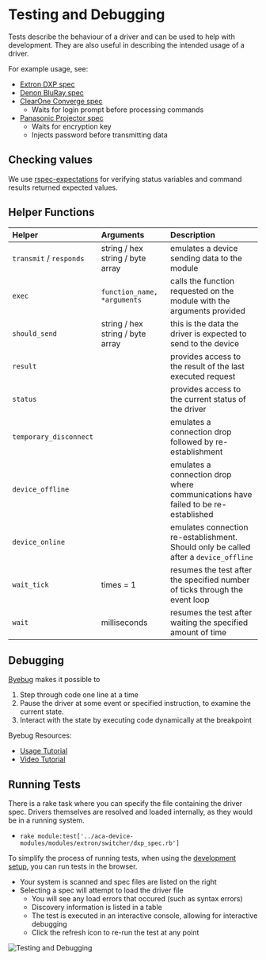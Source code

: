 # Testing and Debugging

Tests describe the behaviour of a driver and can be used to help with development. They are also useful in describing the intended usage of a driver.

For example usage, see:

* [Extron DXP spec](https://github.com/acaprojects/aca-device-modules/blob/master/modules/extron/switcher/dxp_spec.rb)
* [Denon BluRay spec](https://github.com/acaprojects/aca-device-modules/blob/master/modules/denon/bluray/dn500bd_spec.rb)
* [ClearOne Converge spec](https://github.com/acaprojects/aca-device-modules/blob/master/modules/clear_one/converge_spec.rb)
  * Waits for login prompt before processing commands
* [Panasonic Projector spec](https://github.com/acaprojects/aca-device-modules/blob/master/modules/panasonic/projector/tcp_spec.rb)
  * Waits for encryption key
  * Injects password before transmitting data


## Checking values

We use [rspec-expectations](https://github.com/rspec/rspec-expectations) for verifying status variables and command results returned expected values.


## Helper Functions

| Helper | Arguments | Description |
| :---         |     :---     |          :--- |
| `transmit` / `responds` | string / hex string / byte array | emulates a device sending data to the module |
| `exec` | `function_name, *arguments` | calls the function requested on the module with the arguments provided |
| `should_send` | string / hex string / byte array | this is the data the driver is expected to send to the device |
| `result` |  | provides access to the result of the last executed request |
| `status` |  | provides access to the current status of the driver |
| `temporary_disconnect` |  | emulates a connection drop followed by re-establishment |
| `device_offline` |  | emulates a connection drop where communications have failed to be re-established |
| `device_online` |  | emulates connection re-establishment. Should only be called after a `device_offline` |
| `wait_tick` | times = 1 | resumes the test after the specified number of ticks through the event loop |
| `wait` | milliseconds | resumes the test after waiting the specified amount of time |


## Debugging

[Byebug](https://github.com/deivid-rodriguez/byebug) makes it possible to

1. Step through code one line at a time
1. Pause the driver at some event or specified instruction, to examine the current state.
1. Interact with the state by executing code dynamically at the breakpoint

Byebug Resources:

* [Usage Tutorial](https://www.sitepoint.com/the-ins-and-outs-of-debugging-ruby-with-byebug/)
* [Video Tutorial](https://www.youtube.com/watch?v=toZrovVX4ug)


## Running Tests

There is a rake task where you can specify the file containing the driver spec. Drivers themselves are resolved and loaded internally, as they would be in a running system.

* `rake module:test['../aca-device-modules/modules/extron/switcher/dxp_spec.rb']`

To simplify the process of running tests, when using the [development setup](https://github.com/acaprojects/setup-dev), you can run tests in the browser.

* Your system is scanned and spec files are listed on the right
* Selecting a spec will attempt to load the driver file
  * You will see any load errors that occured (such as syntax errors)
  * Discovery information is listed in a table
  * The test is executed in an interactive console, allowing for interactive debugging
  * Click the refresh icon to re-run the test at any point

![Testing and Debugging](https://user-images.githubusercontent.com/368013/28649530-e6ecf98c-72b8-11e7-86d8-1977aef69007.png)
